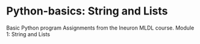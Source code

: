 # Python-basics: String and Lists
Basic Python program Assignments from the Ineuron MLDL course.
Module 1: String and Lists
